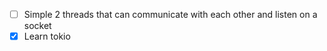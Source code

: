 - [ ] Simple 2 threads that can communicate with each other and listen on a socket
- [x] Learn tokio